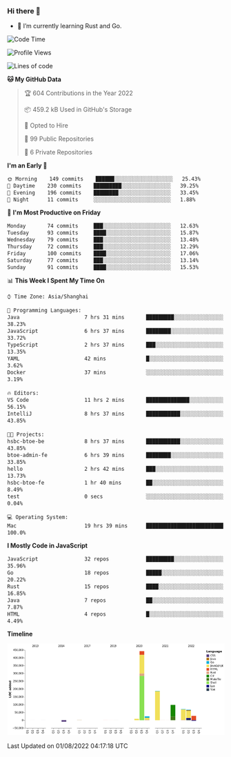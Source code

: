### Hi there 👋

- 🌱 I’m currently learning Rust and Go.

<!--START_SECTION:waka-->
![Code Time](http://img.shields.io/badge/Code%20Time-631%20hrs%2041%20mins-blue)

![Profile Views](http://img.shields.io/badge/Profile%20Views-0-blue)

![Lines of code](https://img.shields.io/badge/From%20Hello%20World%20I%27ve%20Written-923%20Thousand%20lines%20of%20code-blue)

**🐱 My GitHub Data** 

> 🏆 604 Contributions in the Year 2022
 > 
> 📦 459.2 kB Used in GitHub's Storage 
 > 
> 💼 Opted to Hire
 > 
> 📜 99 Public Repositories 
 > 
> 🔑 6 Private Repositories  
 > 
**I'm an Early 🐤** 

```text
🌞 Morning    149 commits    ██████░░░░░░░░░░░░░░░░░░░   25.43% 
🌆 Daytime    230 commits    █████████░░░░░░░░░░░░░░░░   39.25% 
🌃 Evening    196 commits    ████████░░░░░░░░░░░░░░░░░   33.45% 
🌙 Night      11 commits     ░░░░░░░░░░░░░░░░░░░░░░░░░   1.88%

```
📅 **I'm Most Productive on Friday** 

```text
Monday       74 commits     ███░░░░░░░░░░░░░░░░░░░░░░   12.63% 
Tuesday      93 commits     ████░░░░░░░░░░░░░░░░░░░░░   15.87% 
Wednesday    79 commits     ███░░░░░░░░░░░░░░░░░░░░░░   13.48% 
Thursday     72 commits     ███░░░░░░░░░░░░░░░░░░░░░░   12.29% 
Friday       100 commits    ████░░░░░░░░░░░░░░░░░░░░░   17.06% 
Saturday     77 commits     ███░░░░░░░░░░░░░░░░░░░░░░   13.14% 
Sunday       91 commits     ████░░░░░░░░░░░░░░░░░░░░░   15.53%

```


📊 **This Week I Spent My Time On** 

```text
⌚︎ Time Zone: Asia/Shanghai

💬 Programming Languages: 
Java                     7 hrs 31 mins       █████████░░░░░░░░░░░░░░░░   38.23% 
JavaScript               6 hrs 37 mins       ████████░░░░░░░░░░░░░░░░░   33.72% 
TypeScript               2 hrs 37 mins       ███░░░░░░░░░░░░░░░░░░░░░░   13.35% 
YAML                     42 mins             █░░░░░░░░░░░░░░░░░░░░░░░░   3.62% 
Docker                   37 mins             ░░░░░░░░░░░░░░░░░░░░░░░░░   3.19%

🔥 Editors: 
VS Code                  11 hrs 2 mins       ██████████████░░░░░░░░░░░   56.15% 
IntelliJ                 8 hrs 37 mins       ███████████░░░░░░░░░░░░░░   43.85%

🐱‍💻 Projects: 
hsbc-btoe-be             8 hrs 37 mins       ███████████░░░░░░░░░░░░░░   43.85% 
btoe-admin-fe            6 hrs 39 mins       ████████░░░░░░░░░░░░░░░░░   33.85% 
hello                    2 hrs 42 mins       ███░░░░░░░░░░░░░░░░░░░░░░   13.73% 
hsbc-btoe-fe             1 hr 40 mins        ██░░░░░░░░░░░░░░░░░░░░░░░   8.49% 
test                     0 secs              ░░░░░░░░░░░░░░░░░░░░░░░░░   0.04%

💻 Operating System: 
Mac                      19 hrs 39 mins      █████████████████████████   100.0%

```

**I Mostly Code in JavaScript** 

```text
JavaScript               32 repos            █████████░░░░░░░░░░░░░░░░   35.96% 
Go                       18 repos            █████░░░░░░░░░░░░░░░░░░░░   20.22% 
Rust                     15 repos            ████░░░░░░░░░░░░░░░░░░░░░   16.85% 
Java                     7 repos             ██░░░░░░░░░░░░░░░░░░░░░░░   7.87% 
HTML                     4 repos             █░░░░░░░░░░░░░░░░░░░░░░░░   4.49%

```


**Timeline**

![Chart not found](https://raw.githubusercontent.com/elton/elton/main/charts/bar_graph.png) 


 Last Updated on 01/08/2022 04:17:18 UTC
<!--END_SECTION:waka-->

<!--
**elton/elton** is a ✨ _special_ ✨ repository because its `README.md` (this file) appears on your GitHub profile.

Here are some ideas to get you started:

- 🔭 I’m currently working on ...
- 🌱 I’m currently learning ...
- 👯 I’m looking to collaborate on ...
- 🤔 I’m looking for help with ...
- 💬 Ask me about ...
- 📫 How to reach me: ...
- 😄 Pronouns: ...
- ⚡ Fun fact: ...
-->
